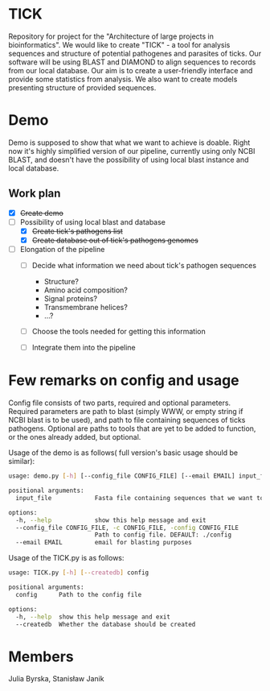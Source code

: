 # TICK
Repository for project for the "Architecture of large projects in bioinformatics".
We would like to create "TICK" - a tool for analysis sequences and structure of potential pathogenes and parasites of ticks. Our software will be using BLAST and DIAMOND to align sequences to records from our local database. Our aim is to create a user-friendly interface and provide some statistics from analysis. We also want to create models presenting structure of provided sequences.

# Demo
Demo is supposed to show that what we want to achieve is doable. Right now 
it's highly simplified version of our pipeline, currently using only NCBI BLAST, 
and doesn't have the possibility of using local blast instance and local database. 

## Work plan
- [x] ~~Create demo~~
- [ ] Possibility of using local blast and database
  - [x] ~~Create tick's pathogens list~~
  - [x] ~~Create database out of tick's pathogens genomes~~
- [ ] Elongation of the pipeline 
  - [ ] Decide what information we need about tick's pathogen sequences
    - Structure?
    - Amino acid composition?
    - Signal proteins?
    - Transmembrane helices?
    - ...?
  - [ ] Choose the tools needed for getting this information
  - [ ] Integrate them into the pipeline



# Few remarks on config and usage
Config file consists of two parts, required and optional parameters. 
Required parameters are path to blast (simply WWW, or empty string 
if NCBI blast is to be used), and path to file containing sequences of ticks pathogens. 
Optional are paths to tools that are yet to be added to function, or the ones already added, but optional. 

Usage of the demo is as follows( full version's basic usage should be similar):
```bash
usage: demo.py [-h] [--config_file CONFIG_FILE] [--email EMAIL] input_file

positional arguments:
  input_file            Fasta file containing sequences that we want to check.

options:
  -h, --help            show this help message and exit
  --config_file CONFIG_FILE, -c CONFIG_FILE, -config CONFIG_FILE
                        Path to config file. DEFAULT: ./config
  --email EMAIL         email for blasting purposes


```

Usage of the TICK.py is as follows:
```bash
usage: TICK.py [-h] [--createdb] config

positional arguments:
  config      Path to the config file

options:
  -h, --help  show this help message and exit
  --createdb  Whether the database should be created

```

# Members
Julia Byrska, Stanisław Janik
